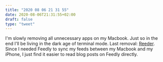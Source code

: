 ```yaml
---
title: "2020 08 06 21 31 55"
date: 2020-08-06T21:31:55+02:00
draft: false
type: "tweet"
---
```

I'm slowly removing all unnecessary apps on my Macbook. Just so in the end I'll be living in the dark age of terminal mode. Last removal: [Reeder](/post/reeder-app/). Since I needed Feedly to sync my feeds between my Macbook and my iPhone, I just find it easier to read blog posts on Feedly directly.
